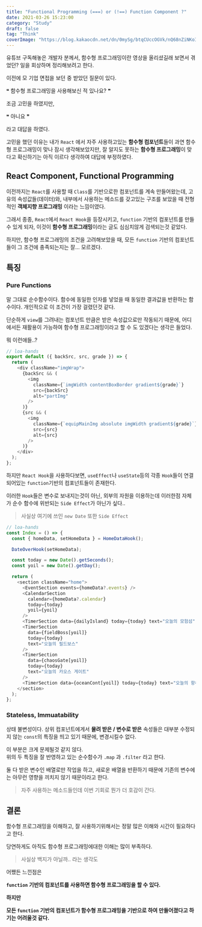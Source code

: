 ```yaml
---
title: "Functional Programming (===) or (!==) Function Component ?"
date: 2021-03-26 15:23:00
category: "Study"
draft: false
tag: "Think"
coverImage: "https://blog.kakaocdn.net/dn/0mySg/btqCUccOGVk/nQ68nZiNKoIEGNJkooELF1/img.jpg"
---
```


유튜브 구독해놓은 개발자 분께서, 함수형 프로그래밍이란 영상을 올리셨길래 보면서 겪었던? 일을 회상하며 정리해보려고 한다.

이전에 모 기업 면접을 보던 중 받았던 질문이 있다.

❝ 함수형 프로그래밍을 사용해보신 적 있나요? ❞

조금 고민을 하였지만,

❝ 아니요 ❞

라고 대답을 하였다.

고민을 했던 이유는 내가 `React` 에서 자주 사용하고있는 **함수형 컴포넌트**들이 과연 함수형 프로그래밍이 맞나 잠시 생각해보았지만, 잘 알지도 못하는 **함수형 프로그래밍**이 맞다고 확신하기는 아직 이르다 생각하여 대답에 부정하였다.

## React Component, Functional Programming

이전까지는 `React`를 사용할 때 `Class`를 기반으로한 컴포넌트를 계속 만들어왔는데, 고유의 속성값들(데이터)와, 내부에서 사용하는 메소드를 갖고있는 구조를 보았을 때 전형적인 **객체지향 프로그래밍** 이라는 느낌이였다.

그래서 종종, `React`에서 `React Hook`을 등장시키고, `function` 기반의 컴포넌트를 만들수 있게 되자, 이것이 **함수형 프로그래밍**이라는 글도 심심치않게 검색되는것 같았다.

하지만, 함수형 프로그래밍의 조건을 고려해보았을 때, 모든 `function` 기반의 컴포넌트들이 그 조건에 충족되는지는 잘... 모르겠다.

## 특징

### Pure Functions

말 그대로 순수함수이다. 함수에 동일한 인자를 넣었을 때 동일한 결과값을 반환하는 함수이다. 개인적으로 이 조건이 가장 걸렸던것 같다.

단순하게 `view`를 그려내는 컴포넌트 만큼은 받은 속성값으로만 작동되기 때문에, 어디에서든 재활용이 가능하여 함수형 프로그래밍이라고 할 수 도 있겠다는 생각은 들었다.

뭐 이런애들..?

```js
// loa-hands
export default ({ backSrc, src, grade }) => {
  return (
    <div className="imgWrap">
      {backSrc && (
        <img
          className={`imgWidth contentBoxBorder gradient${grade}`}
          src={backSrc}
          alt="partImg"
        />
      )}
      {src && (
        <img
          className={`equipMainImg absolute imgWidth gradient${grade}`}
          src={src}
          alt={src}
        />
      )}
    </div>
  );
};
```

하지만 `React Hook`을 사용하다보면, `useEffect`나 `useState`등의 각종 `Hook`들이 연결되어있는 `function`기반의 컴포넌트들이 존재한다.

이러한 `Hook`들은 변수로 보내지는것이 아닌, 외부의 자원을 이용하는데 이러한점 자체가 순수 함수에 위반되는 `Side Effect`가 아닌가 싶다..

> 사실상 여기에 쓰인 `new Date` 또한 `Side Effect`

```js
// loa-hands
const Index = () => {
  const { homeData, setHomeData } = HomeDataHook();

  DateOverHook(setHomeData);

  const today = new Date().getSeconds();
  const yoil = new Date().getDay();

  return (
    <section className="home">
      <EventSection events={homeData?.events} />
      <CalendarSection
        calendar={homeData?.calendar}
        today={today}
        yoil={yoil}
      />
      <TimerSection data={dailyIsland} today={today} text="오늘의 모험섬" />
      <TimerSection
        data={fieldBoss[yoil]}
        today={today}
        text="오늘의 필드보스"
      />
      <TimerSection
        data={chaosGate[yoil]}
        today={today}
        text="오늘의 카오스 게이트"
      />
      <TimerSection data={oceanCont[yoil]} today={today} text="오늘의 항해" />
    </section>
  );
};
```

### Stateless, Immuatability

상태 불변성이다. 상위 컴포넌트에게서 **물려 받은 / 변수로 받은** 속성들은 대부분 수정되지 않는 `const`의 특징을 띄고 있기 때문에, 변경시킬수 없다.

이 부분은 크게 문제될것 같지 않다.  
위의 두 특징을 잘 반영하고 있는 순수함수가 `.map` 과 `.filter` 라고 한다.

둘 다 받은 변수인 배열로만 작업을 하고, 새로운 배열을 반환하기 때문에 기존의 변수에는 아무런 영향을 끼치지 않기 때문이라고 한다.

> 자주 사용하는 메소드들인데 이번 기회로 뭔가 더 호감이 간다.

## 결론

함수형 프로그래밍을 이해하고, 잘 사용하기위해서는 정말 많은 이해와 시간이 필요하다고 한다.

당연하게도 아직도 함수형 프로그래밍에대한 이해는 많이 부족하다.

> 사실상 백지가 아닐까.. 라는 생각도

어쨌든 느낀점은

**`function` 기반의 컴포넌트를 사용하면 함수형 프로그래밍을 할 수 있다.**

**하지만**

**모든 `function` 기반의 컴포넌트가 함수형 프로그래밍을 기반으로 하여 만들어졌다고 하기는 어려울것 같다.**
